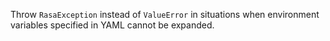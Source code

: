 Throw `RasaException` instead of `ValueError` in situations when environment variables 
specified in YAML cannot be expanded.